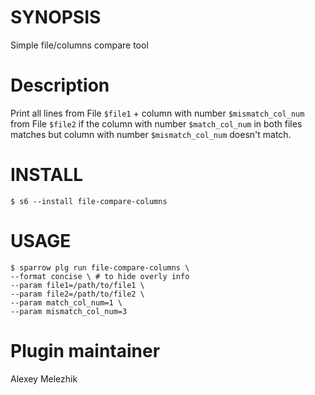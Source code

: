 # SYNOPSIS

Simple file/columns compare tool

# Description

Print all lines from File `$file1` + column with number `$mismatch_col_num` from File `$file2` 
if the column with number `$match_col_num` in both files matches but column with number `$mismatch_col_num` doesn't match. 

# INSTALL

    $ s6 --install file-compare-columns

# USAGE

    $ sparrow plg run file-compare-columns \
    --format concise \ # to hide overly info 
    --param file1=/path/to/file1 \
    --param file2=/path/to/file2 \
    --param match_col_num=1 \
    --param mismatch_col_num=3

# Plugin maintainer

Alexey Melezhik

